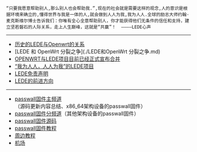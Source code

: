     “只要我愿意帮助别人,那么别人也会帮助我.”,现在的社会就是需要这样的观念,人的意识是根据环境来确立的,懂得世界与我是一体的人,就会做到人人为我,我为人人.全球的励志大师约翰·麦克斯维尔博士告诉我们：你唯有全心全意帮助别人，你才能获得他们无条件的信任和支持，建立坚若磐石的人际关系，走上人生巅峰，这就是“共赢”！  ————LEDE心声
-----------------------------------------------------------------------
* [历史的LEDE与Openwrt的关系](./历史的LEDE与Openwrt的关系.md) 
* [LEDE 和 OpenWrt 分裂之争](./LEDE和OpenWrt 分裂之争.md) 
* [OPENWRT与LEDE项目目前已经正式宣布合并](./OPENWRT与LEDE项目目前已经正式宣布合并.md) 
* [“我为人人，人人为我”的LEDE项目](./“我为人人，人人为我”的LEDE项目.md) 
* [LEDE免责声明](./LEDE免责声明.md) 
* [LEDE的前进方向](./LEDE的前进方向.md) 
----------------------------------------------------------------------
* [passwall固件主频道](https://t.me/ledewrt)（源码更新内容总结、x86_64架构设备的passwall固件）               
* [passwall固件分频道](./sub.md)（其他架构设备的passwall固件）              
* [passwall固件源码](./code.md)            
* [passwall固件教程](./tips.md)                            
* [周边教程](./others.md)                   
* [机场](./air.md)               

    
        
        
